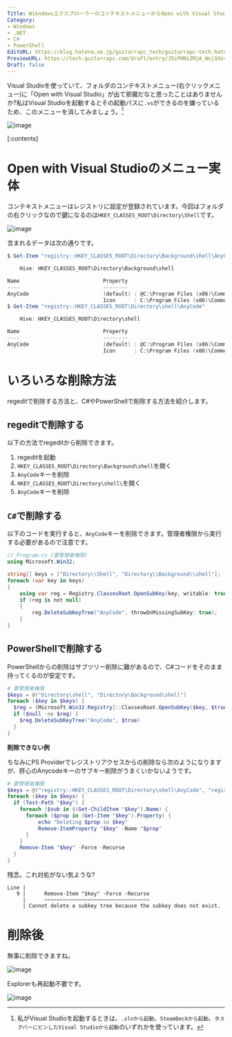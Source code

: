 ```yaml
---
Title: WikndowsエクスプローラーのコンテキストメニューからOpen with Visual Studioを消す
Category:
- Windows
- .NET
- C#
- PowerShell
EditURL: https://blog.hatena.ne.jp/guitarrapc_tech/guitarrapc-tech.hatenablog.com/atom/entry/6802418398320149562
PreviewURL: https://tech.guitarrapc.com/draft/entry/JDiPHNsZMjA_Wuj1Hz4mjpwzkAQ
Draft: false
---
```


Visual Studioを使っていて、フォルダのコンテキストメニュー(右クリックメニュー)に「Open with Visual Studio」が出て邪魔だなと思ったことはありませんか?私はVisual Studioを起動するとその起動パスに`.vs`ができるのを嫌っているため、このメニューを消してみましょう。[^1]

![image](https://github.com/user-attachments/assets/701e9e13-4409-49d6-87a1-d8c0cf9464b7)

[:contents]

# Open with Visual Studioのメニュー実体

コンテキストメニューはレジストリに設定が登録されています。今回はフォルダの右クリックなので鍵になるのは`HKEY_CLASSES_ROOT\Directory\Shell`です。

![image](https://github.com/user-attachments/assets/672218e9-f493-46a3-bb4d-45a16aed6113)

含まれるデータは次の通りです。

```ps1
$ Get-Item "registry::HKEY_CLASSES_ROOT\Directory\Background\shell\AnyCode"

    Hive: HKEY_CLASSES_ROOT\Directory\Background\shell

Name                           Property
----                           --------
AnyCode                        (default) : @C:\Program Files (x86)\Common Files\Microsoft Shared\MSEnv\1033\VSLauncherUI.dll,-1002
                               Icon      : C:\Program Files (x86)\Common Files\Microsoft Shared\MSEnv\VSLauncher.exe,-105
$ Get-Item "registry::HKEY_CLASSES_ROOT\Directory\shell\AnyCode"

    Hive: HKEY_CLASSES_ROOT\Directory\shell

Name                           Property
----                           --------
AnyCode                        (default) : @C:\Program Files (x86)\Common Files\Microsoft Shared\MSEnv\1033\VSLauncherUI.dll,-1002
                               Icon      : C:\Program Files (x86)\Common Files\Microsoft Shared\MSEnv\VSLauncher.exe,-105
```

# いろいろな削除方法

regeditで削除する方法と、C#やPowerShellで削除する方法を紹介します。

## regeditで削除する

以下の方法でregeditから削除できます。

1. regeditを起動
2. `HKEY_CLASSES_ROOT\Directory\Background\shell`を開く
3. `AnyCode`キーを削除
4. `HKEY_CLASSES_ROOT\Directory\shell\`を開く
5. `AnyCode`キーを削除

## `C#`で削除する

以下のコードを実行すると、`AnyCode`キーを削除できます。管理者権限から実行する必要があるので注意です。

```cs
// Program.cs (要管理者権限)
using Microsoft.Win32;

string[] keys = ["Directory\\Shell", "Directory\\Background\\shell"];
foreach (var key in keys)
{
    using var reg = Registry.ClassesRoot.OpenSubKey(key, writable: true);
    if (reg is not null)
    {
        reg.DeleteSubKeyTree("AnyCode", throwOnMissingSubKey: true);
    }
}
```

## PowerShellで削除する

PowerShellからの削除はサブツリー削除に難があるので、C#コードをそのまま持ってくるのが安定です。

```ps1
# 要管理者権限
$keys = @("Directory\shell", "Directory\Background\shell")
foreach ($key in $keys) {
  $reg = [Microsoft.Win32.Registry]::ClassesRoot.OpenSubKey($key, $true)
  if ($null -ne $reg) {
    $reg.DeleteSubKeyTree("AnyCode", $true)
  }
}
```

**削除できない例**

ちなみにPS Providerでレジストリアクセスからの削除なら次のようになりますが、肝心のAnycodeキーのサブキー削除がうまくいかないようです。

```ps1
# 要管理者権限
$keys = @("registry::HKEY_CLASSES_ROOT\Directory\shell\AnyCode", "registry::HKEY_CLASSES_ROOT\Directory\Background\shell\AnyCode")
foreach ($key in $keys) {
  if (Test-Path "$key") {
    foreach ($sub in $(Get-ChildItem "$key").Name) {
      foreach ($prop in (Get-Item "$key").Property) {
          echo "Deleting $prop in $key"
          Remove-ItemProperty "$key" -Name "$prop"
      }
    }
    Remove-Item "$key" -Force -Recurse
  }
}
```

残念。これ対処がない気ような?

```
Line |
   9 |      Remove-Item "$key" -Force -Recurse
     |      ~~~~~~~~~~~~~~~~~~~~~~~~~~~~~~~~~~
     | Cannot delete a subkey tree because the subkey does not exist.
```

# 削除後

無事に削除できますね。

![image](https://github.com/user-attachments/assets/90488990-d3d2-4854-98db-3fb5e07e6794)

Explorerも再起動不要です。

![image](https://github.com/user-attachments/assets/5e2b8b71-d562-4a31-98a5-05c70841aaab)


[^1]: 私がVisual Studioを起動するときは、`.slnから起動`、`SteamDeckから起動`、`タスクバーにピンしたVisual Studioから起動`のいずれかを使っています。
